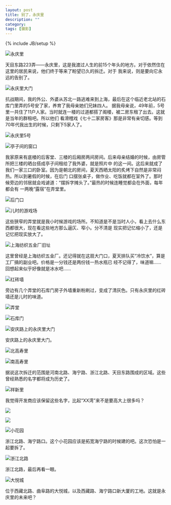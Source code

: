 ```yaml
---
layout: post
title: 别了，永庆里
description: ""
category:
tags: [摄影]
---
```


{% include JB/setup %}

![永庆里](http://i46.photobucket.com/albums/f136/bird_frank/_IGP6610_zpsvka7n16r.jpg)

天目东路223弄——永庆里，这是我渡过人生的前15个年头的地方。对于依然住在这里的居民来说，他们终于等来了盼望已久的拆迁。对于
我来说，则是要向它永远的告别了。

![永庆里大门](http://i46.photobucket.com/albums/f136/bird_frank/_IGP6613_zpstje9wlmu.jpg)

抗战期间，我的外公、外婆从苏北一路逃难来到上海，最后在这个临近老北站的石库门里弄的5号安了家，养育了我母亲她们兄妹四人。
据我母亲说，49年前，5号里一共住了11户人家。当时就连一楼的过道都搭了阁楼，被二房东租了出去。这就是当年的群租吧。所以他们
看滑稽戏《七十二家房客》那是非常有亲切感。等到70年代我出生的时候，只剩下5家人了。

![永庆里5号](http://i46.photobucket.com/albums/f136/bird_frank/_IGP6615_zps1vnuh04j.jpg)

![亭子间的窗口](http://i46.photobucket.com/albums/f136/bird_frank/_IGP6637_zpsznwjpn03.jpg)

我家原来有底楼的后客堂、三楼的后厢房两间房间。后来母亲结婚的时候，由房管所把三楼的晒台搭成亭子间租给了我外婆，就是照片中
的这一间。这后来就成了我们一家三口的卧室。因为是朝北的房间，夏天西晒太阳的炙烤下自然是非常闷热。所以到暑假的时候，在后门
口摆张桌子，做作业、吃饭就都在室外了。那时候旁边的邻居就会戏谑道：“摆拆字摊头了。”最热的时候连睡觉都会在外面，每年都会有
一两晚“露宿”在弄堂里。

![后门口](http://i46.photobucket.com/albums/f136/bird_frank/_IGP6635_zps331zq2ku.jpg)

![儿时的游戏场](http://i46.photobucket.com/albums/f136/bird_frank/_IGP6628_zpstjgecb8a.jpg)

这些狭窄的弄堂就是我小时候游戏的场所。不知道是不是当时人小，看上去什么东西都很大，现在看这些地方那么逼仄、窄小。分不清是
现实把记忆缩小了，还是记忆把现实放大了。

![上海纺织五金厂旧址](http://i46.photobucket.com/albums/f136/bird_frank/_IGP6639_zpshrhqori3.jpg)

这里曾经是上海纺织五金厂。还记得就在这扇大门口，夏天排队买“冷饮水”，算是工厂搞的副业吧。价格是一分钱还是两份钱一热水瓶已
经不记得了，味道嘛……回想起来似乎好像就是冰水吧……

![红砖墙](http://i46.photobucket.com/albums/f136/bird_frank/_IGP6633_zpsvorqk0qi.jpg)

旁边有几个弄堂的石库门房子外墙重新粉刷过，变成了清灰色。只有永庆里的红砖墙还是儿时的味道。

![弄堂](http://i46.photobucket.com/albums/f136/bird_frank/_IGP6625_zpsri9vila4.jpg)

![石库门](http://i46.photobucket.com/albums/f136/bird_frank/_IGP6641_zpsamxvhbtu.jpg)

![安庆路上的永庆里大门](http://i46.photobucket.com/albums/f136/bird_frank/_IGP6645_zps6r4rsuwr.jpg)

安庆路上的永庆里大门。

![北高寿里](http://i46.photobucket.com/albums/f136/bird_frank/_IGP6650_zpscyqcxn7e.jpg)

![南高寿里](http://i46.photobucket.com/albums/f136/bird_frank/_IGP6651_zps9sbspz9z.jpg)

据说这次拆迁的范围是河南北路、海宁路、浙江北路、天目东路围成的区域。这些曾经熟悉的名字都将成为历史了。

![祥新里](http://i46.photobucket.com/albums/f136/bird_frank/_IGP6649_zps7wwqu4tx.jpg)

我觉得开发商应该保留这些名字，比起“XX湾”来不是要高大上很多吗？

![](http://i46.photobucket.com/albums/f136/bird_frank/_IGP6652_zpsyc0qdsz1.jpg)

![](http://i46.photobucket.com/albums/f136/bird_frank/_IGP6655_zpsszwk0fih.jpg)

![小花园](http://i46.photobucket.com/albums/f136/bird_frank/_IGP6656_zpszsbvdz1a.jpg)

浙江北路、海宁路口。这个小花园应该是拓宽海宁路的时候建的吧。这次恐怕是一起要拆了。

![浙江北路](http://i46.photobucket.com/albums/f136/bird_frank/_IGP6661_zpsbzso9sak.jpg)

浙江北路，最后再看一眼。

![大悦城](http://i46.photobucket.com/albums/f136/bird_frank/_IGP6662_zpszqrvjegh.jpg)

位于西藏北路、曲阜路的大悦城，以及西藏路、海宁路口新大厦的工地。这就是永庆里的未来吧？



